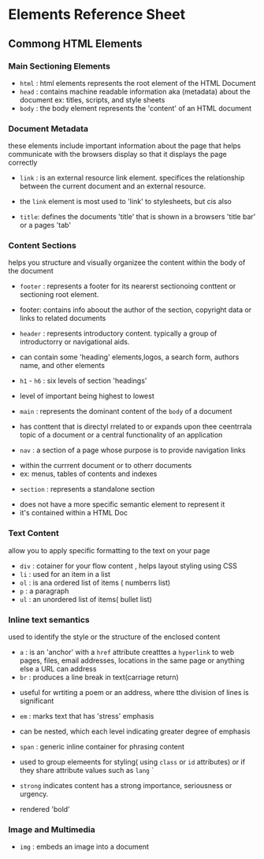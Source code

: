 # Elements Reference Sheet
## Commong HTML Elements

### Main Sectioning Elements
* `html` : html elements represents the root element of the HTML Document
* `head` : contains machine readable information aka (metadata) about the document ex: titles, scripts, and style sheets
* `body` : the body element represents the 'content' of an HTML document

### Document Metadata
these elements include important information about the page that helps communicate with the browsers display so that it displays the page correctly

* `link` : is an external resource link element. specifices the relationship between the current document and an external resource.
- the `link` element is most used to 'link' to stylesheets, but cis also

* `title`: defines the documents 'title' that is  shown in a browsers 'title bar' or a pages 'tab'

### Content Sections
helps you structure and visually organizee the content within the body of the document

* `footer` : represents a footer for its nearerst sectionoing conttent or sectioning root element.
- footer: contains info aboout the author of the section, copyright data or links to related documents
* `header` : represents introductory content. typically a group of introductorry or navigational aids.
- can contain some 'heading' elements,logos, a search form, authors name, and other elements
* `h1` - `h6` : six levels of section 'headings'
- level of important being highest to lowest
* `main` : represents the dominant content of the `body` of a document
- has conttent that is directyl rrelated to or expands upon thee ceentrrala topic of a document or a central functionality of an application
* `nav` : a section of a page whose purpose is to provide navigation links
- within the currrent document or to otherr documents
- ex: menus, tables of contents and indexes
* `section` : represents a standalone section
- does not have a more specific semantic element to represent it
- it's contained within a HTML Doc

### Text Content
allow you to  apply specific formatting to the text on your page
* `div` : cotainer for your flow content , helps layout styling using CSS
* `li` : used for an item in a list
* `ol` : is ana ordered list of items ( numberrs list)
* `p` : a paragraph
* `ul` : an unordered list of items( bullet list)

### Inline text semantics
used to identify the style or the structure of the enclosed content
* `a` : is an 'anchor' with a `href` attribute creatttes a `hyperlink` to web pages, files, email addresses, locations in the same page or anything else a URL can address
* `br` : produces a line break in text(carriage return)
- useful for wrtiting a poem or an address, where tthe division of lines is significant
* `em` : marks text that has 'stress' emphasis
- can be nested, which each level indicating greater degree of emphasis
* `span` : generic inline container for phrasing content
- used to group elemeents for styling( using `class` or `id` attributes) or if they share attribute values such as `lang`
`
* `strong` indicates content has a strong importance, seriousness or urgency.
- rendered 'bold'
### Image and Multimedia
* `img` : embeds an image into a document
